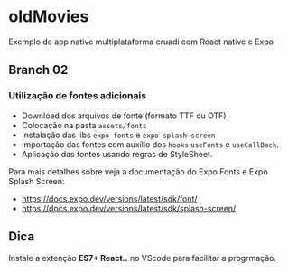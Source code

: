 # oldMovies

Exemplo de app native multiplataforma cruadi com React native e Expo

## Branch 02

### Utilização de fontes adicionais

- Download dos arquivos de fonte (formato TTF ou OTF)
- Colocação na pasta `assets/fonts`
- Instalação das libs `expo-fonts` e `expo-splash-screen`
- importação das fontes com auxílio dos `hooks` `useFonts` e `useCallBack`.
- Aplicação das fontes usando regras de StyleSheet.

Para mais detalhes sobre veja a documentação do Expo Fonts e Expo Splash Screen:

- https://docs.expo.dev/versions/latest/sdk/font/
- https://docs.expo.dev/versions/latest/sdk/splash-screen/

## Dica

Instale a extenção **ES7+ React..** no VScode para facilitar a progrmação.